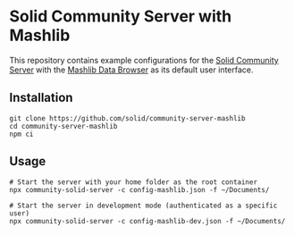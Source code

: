 # Solid Community Server with Mashlib
This repository contains example configurations
for the [Solid Community Server](https://github.com/solid/community-server/)
with the [Mashlib Data Browser](https://github.com/solid/mashlib)
as its default user interface.

## Installation
```shell
git clone https://github.com/solid/community-server-mashlib
cd community-server-mashlib
npm ci
```

## Usage
```shell
# Start the server with your home folder as the root container
npx community-solid-server -c config-mashlib.json -f ~/Documents/

# Start the server in development mode (authenticated as a specific user)
npx community-solid-server -c config-mashlib-dev.json -f ~/Documents/
```
